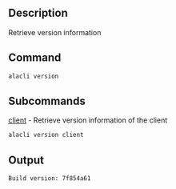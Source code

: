## Description

Retrieve version information

## Command

```sh
alacli version
```

## Subcommands

[client](client.md) - Retrieve version information of the client

```sh
alacli version client
```

## Output

```console
Build version: 7f854a61
```
